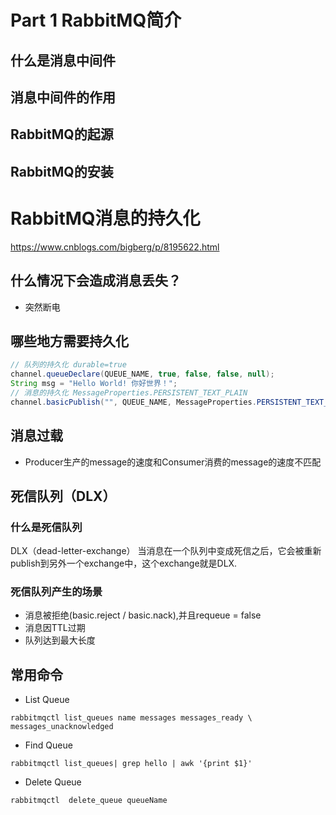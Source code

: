 # Part 1 RabbitMQ简介
## 什么是消息中间件

## 消息中间件的作用

## RabbitMQ的起源

## RabbitMQ的安装


# RabbitMQ消息的持久化
https://www.cnblogs.com/bigberg/p/8195622.html
## 什么情况下会造成消息丢失？
* 突然断电

## 哪些地方需要持久化
```java
// 队列的持久化 durable=true
channel.queueDeclare(QUEUE_NAME, true, false, false, null);
String msg = "Hello World! 你好世界！";
// 消息的持久化 MessageProperties.PERSISTENT_TEXT_PLAIN
channel.basicPublish("", QUEUE_NAME, MessageProperties.PERSISTENT_TEXT_PLAIN, msg.getBytes());
```

## 消息过载
* Producer生产的message的速度和Consumer消费的message的速度不匹配

## 死信队列（DLX）
### 什么是死信队列
DLX（dead-letter-exchange） 当消息在一个队列中变成死信之后，它会被重新publish到另外一个exchange中，这个exchange就是DLX.
### 死信队列产生的场景
* 消息被拒绝(basic.reject / basic.nack),并且requeue = false
* 消息因TTL过期
* 队列达到最大长度

## 常用命令

* List Queue
``` shell
rabbitmqctl list_queues name messages messages_ready \ messages_unacknowledged
```

* Find Queue
```
rabbitmqctl list_queues| grep hello | awk '{print $1}'
```

* Delete Queue
```
rabbitmqctl  delete_queue queueName
```